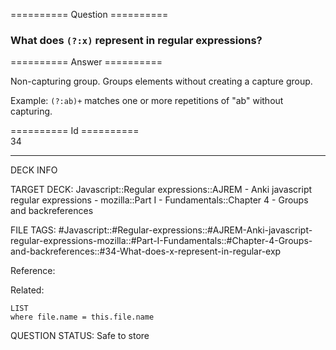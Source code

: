========== Question ==========  

### What does `(?:x)` represent in regular expressions?  

========== Answer ==========  

Non-capturing group. Groups elements without creating a capture group.

Example: `(?:ab)+` matches one or more repetitions of "ab" without capturing.

========== Id ==========  
34

---

DECK INFO

TARGET DECK: Javascript::Regular expressions::AJREM - Anki javascript regular expressions - mozilla::Part I - Fundamentals::Chapter 4 - Groups and backreferences

FILE TAGS: #Javascript::#Regular-expressions::#AJREM-Anki-javascript-regular-expressions-mozilla::#Part-I-Fundamentals::#Chapter-4-Groups-and-backreferences::#34-What-does-x-represent-in-regular-exp

Reference:

Related:

```dataview
LIST
where file.name = this.file.name
```


QUESTION STATUS: Safe to store
